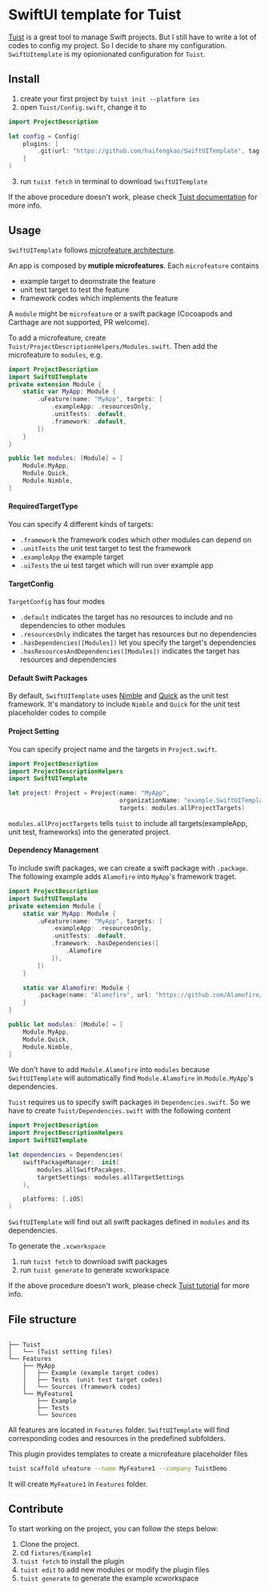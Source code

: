 # SwiftUI template for Tuist
[Tuist](https://github.com/tuist/tuist) is a great tool to manage Swift projects.
But I still have to write a lot of codes to config my project.
So I decide to share my configuration. `SwiftUItemplate` is my opionionated configuration for `Tuist`.

## Install

1. create your first project by `tuist init --platform ios`
2. open `Tuist/Config.swift`, change it to
```swift
import ProjectDescription

let config = Config(
    plugins: [
        .git(url: "https://github.com/haifengkao/SwiftUITemplate", tag: "0.4.0")
    ]
)
```
3. run `tuist fetch` in terminal to download `SwiftUITemplate`

If the above procedure doesn't work, please check [Tuist documentation](https://docs.tuist.io/plugins/using-plugins) for more info.

## Usage

`SwiftUITemplate` follows [microfeature architecture](https://alexanderweiss.dev/blog/2022-01-12-scale-up-your-app-with-microfeatures).

An app is composed by **mutiple microfeatures**. Each `microfeature` contains

* example target to deomstrate the feature
* unit test target to test the feature
* framework codes which implements the feature

A `module` might be `microfeature` or a swift package (Cocoapods and Carthage are not supported, PR welcome).

To add a microfeature, create `Tuist/ProjectDescriptionHelpers/Modules.swift`.
Then add the microfeature to `modules`, e.g.
```swift
import ProjectDescription
import SwiftUITemplate
private extension Module {
    static var MyApp: Module {
        .uFeature(name: "MyApp", targets: [
            .exampleApp: .resourcesOnly,
            .unitTests: .default,
            .framework: .default,
        ])
    }
}

public let modules: [Module] = [
    Module.MyApp,
    Module.Quick,
    Module.Nimble,
]
```

#### RequiredTargetType
You can specify 4 different kinds of targets:
* `.framework` the framework codes which other modules can depend on
* `.unitTests` the unit test target to test the framework
* `.exampleApp` the example target
* `.uiTests` the ui test target which will run over example app

#### TargetConfig
`TargetConfig` has four modes

* `.default` indicates the target has no resources to include and no dependencies to other modules
* `.resourcesOnly` indicates the target has resources but no dependencies
* `.hasDependencies([Modules])` let you specify the target's dependencies
* `.hasResourcesAndDependencies([Modules])` indicates the target has resources and dependencies

#### Default Swift Packages
By default, `SwiftUITemplate` uses [Nimble](https://github.com/Quick/Nimble) and [Quick](https://github.com/Quick/Quick) as the unit test framework. It's mandatory to include `Nimble` and `Quick` for the unit test placeholder codes to compile

#### Project Setting
You can specify project name and the targets in `Project.swift`.
```swift
import ProjectDescription
import ProjectDescriptionHelpers
import SwiftUITemplate

let project: Project = Project(name: "MyApp",
                               organizationName: "example.SwiftUITemplate",
                               targets: modules.allProjectTargets)
```

`modules.allProjectTargets` tells `tuist` to include all targets(exampleApp, unit test, frameworks) into the generated project.

#### Dependency Management
To include swift packages, we can create a swift package with `.package`.
The following example adds `Alamofire` into `MyApp`'s framework traget.
```swift
import ProjectDescription
import SwiftUITemplate
private extension Module {
    static var MyApp: Module {
        .uFeature(name: "MyApp", targets: [
            .exampleApp: .resourcesOnly,
            .unitTests: .default,
            .framework: .hasDependencies([
                .Alamofire
            ]),
        ])
    }

    static var Alamofire: Module {
        .package(name: "Alamofire", url: "https://github.com/Alamofire/Alamofire", requirement: .upToNextMajor(from: "5.5.0"))
    }
}

public let modules: [Module] = [
    Module.MyApp,
    Module.Quick,
    Module.Nimble,
]
```

We don't have to add `Module.Alamofire` into `modules` because `SwiftUITemplate` will automatically find `Module.Alamofire` in `Module.MyApp`'s dependencies.

`Tuist` requires us to specify swift packages in `Dependencies.swift`.
So we have to create `Tuist/Dependencies.swift` with the following content
```swift
import ProjectDescription
import ProjectDescriptionHelpers
import SwiftUITemplate

let dependencies = Dependencies(
    swiftPackageManager: .init(
        modules.allSwiftPacakges,
        targetSettings: modules.allTargetSettings
    ),

    platforms: [.iOS]
)
```

`SwiftUITemplate` will find out all swift packages defined in `modules` and its dependencies.

To generate the `.xcworkspace`
1. run `tuist fetch` to download swift packages
2. run `tuist generate` to generate xcworkspace

If the above procedure doesn't work, please check [Tuist tutorial](https://docs.tuist.io/tutorial/get-started) for more info.


## File structure
```

├── Tuist
│   └── (Tuist setting files)
└── Features
    ├── MyApp
    │	├── Example (example target codes)
    │   ├── Tests  (unit test target codes)
    │	└── Sources (framework codes)
    └── MyFeature1
        ├── Example
        ├── Tests
        └── Sources
```
All features are located in `Features` folder. `SwiftUITemplate` will find corresponding codes and resources in the predefined subfolders.

This plugin provides templates to create a microfeature placeholder files

```bash
tuist scaffold ufeature --name MyFeature1 --company TuistDemo
```
It will create `MyFeature1` in `Features` folder.

## Contribute

To start working on the project, you can follow the steps below:
1. Clone the project.
2. cd `fixtures/Example1`
3. `tuist fetch` to install the plugin
3. `tuist edit` to add new modules or modify the plugin files
4. `tuist generate` to generate the example xcworkspace
